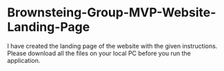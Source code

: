 # Brownsteing-Group-MVP-Website-Landing-Page
I have created the landing page of the website with the given instructions. 
Please download all the files on your local PC before you run the application.
